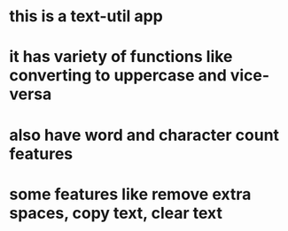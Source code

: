 # this is a text-util app
# it has variety of functions like converting to uppercase and vice-versa
# also have word and character count features
# some features like remove extra spaces, copy text, clear text
